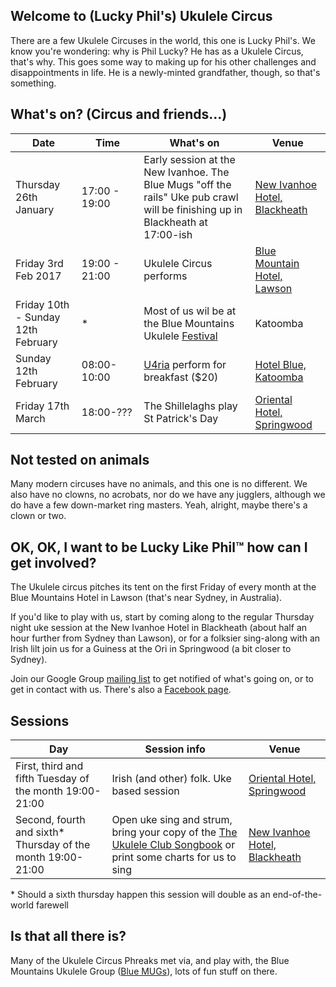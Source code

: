 
## Welcome to (Lucky Phil's) Ukulele Circus

There are a few Ukulele Circuses in the world, this one is Lucky Phil's. We know you're wondering: why is Phil Lucky? He has as a Ukulele Circus, that's why. This goes some way to making up for his other challenges and disappointments in life. He is a newly-minted grandfather, though, so that's something.

## What's on? (Circus and friends...)

| Date                 | Time         | What's on                                                | Venue                          |
| -------------        | ------       | -------------                                            |--------------------------------|
|  Thursday 26th January | 17:00 - 19:00 | Early session at the New Ivanhoe. The Blue Mugs "off the rails" Uke pub crawl will be finishing up in Blackheath at 17:00-ish | [New Ivanhoe Hotel, Blackheath] |
|  Friday 3rd Feb 2017| 19:00 - 21:00| Ukulele Circus performs                               | [Blue Mountain Hotel, Lawson] | 
| Friday 10th - Sunday 12th February | * | Most of us wil be at the Blue Mountains Ukulele [Festival] |  Katoomba             |
| Sunday 12th February | 08:00-10:00  | [U4ria] perform for breakfast ($20)                        | [Hotel Blue, Katoomba]         | 
| Friday 17th March   | 18:00-???  | The Shillelaghs play St Patrick's Day                      | [Oriental Hotel, Springwood]   |


## Not tested on animals

Many modern circuses have no animals, and this one is no different. We also have no clowns, no acrobats, nor do we have any jugglers, although we do have a few down-market ring masters. Yeah, alright, maybe there's a clown or two.

## OK, OK, I want to be Lucky Like Phil™ how can I get involved?

The Ukulele circus pitches its tent on the first Friday of every month at the Blue Mountains Hotel in Lawson (that's near Sydney, in Australia).

If you'd like to play with us, start by coming along to the regular Thursday night uke session at the New Ivanhoe Hotel in Blackheath (about half an hour further from Sydney than Lawson), or for a folksier sing-along with an Irish lilt join us for a Guiness at the Ori in Springwood (a bit closer to Sydney).

Join our Google Group [mailing list] to get notified of what's going on, or to get in contact with us. There's also a [Facebook page].

## Sessions

| Day | Session info             | Venue                                                               |
| --- | ------------------------------------------------------|---------------------------------| 
| First, third and fifth Tuesday of the month 19:00-21:00     | Irish (and other) folk. Uke based session | [Oriental Hotel, Springwood]    |
| Second, fourth and sixth* Thursday of the month 19:00-21:00 | Open uke sing and strum, bring your copy of the [The Ukulele Club Songbook] or print some charts for us to sing | [New Ivanhoe Hotel, Blackheath]  |

\* Should a sixth thursday happen this session will double as an end-of-the-world farewell

## Is that all there is?

Many of the Ukulele Circus Phreaks met via, and play with, the Blue Mountains Ukulele Group ([Blue MUGs]), lots of fun stuff on there.

[The Orchard Boat]: https://www.facebook.com/theorchardboat/ "The Orchard Boat are Rob And BJ taking their gypsy guitar and accordion on a musical adventure through the Jazz, Irish, French and quirky pop music scene."
[U4ria]: https://www.facebook.com/U4riaBand/ "U4ria is a 5 piece quartet who started out playing Beatles songs, but who have been distracted and subverted by banjo player"
[Oriental Hotel, Springwood]: https://www.google.com.au/maps/place/Oriental+Hotel/@-33.6994905,150.5656596,17z/data=!3m1!4b1!4m5!3m4!1s0x6b127d68dbf659e1:0x29820df1f067a6bf!8m2!3d-33.699495!4d150.5678536
[Blue Mountain Hotel, Lawson]: https://www.google.com.au/maps/place/Blue+Mountains+Hotel/@-33.7196205,150.427793,17z/data=!3m1!4b1!4m5!3m4!1s0x6b12650fe9797be1:0xbfe1b3dda6062b5a!8m2!3d-33.719625!4d150.429987
[New Ivanhoe Hotel, Blackheath]: https://www.google.com.au/maps/place/New+Ivanhoe+Hotel/@-33.6359015,150.2831043,17z/data=!3m1!4b1!4m5!3m4!1s0x6b12721474cd64a9:0x49fb6d2e1d8e0d83!8m2!3d-33.635906!4d150.2852983
[Hotel Blue, Katoomba]: http://loungesessions.com.au/
[The Ukulele Club Songbook]: http://katoombamusic.com.au/product/ukulele-club-songbook/
[Blue MUGs]: http://bluemugs.net/
[Festival]: https://www.facebook.com/bluemountainsukefest/
[mailing list]: https://groups.google.com/d/forum/lucky-phils-ukulele-circus
[Facebook page]: https://www.facebook.com/circusukulele/

